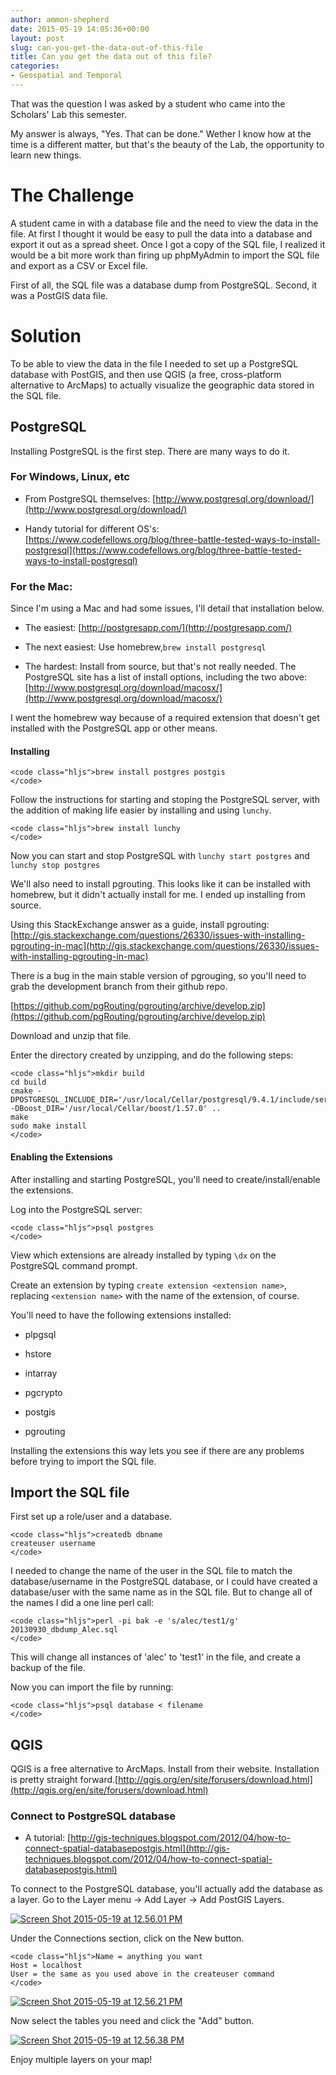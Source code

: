 ```yaml
---
author: ammon-shepherd
date: 2015-05-19 14:05:36+00:00
layout: post
slug: can-you-get-the-data-out-of-this-file
title: Can you get the data out of this file?
categories:
- Geospatial and Temporal
---
```


That was the question I was asked by a student who came into the Scholars' Lab this semester.

My answer is always, "Yes. That can be done." Wether I know how at the time is a different matter, but that's the beauty of the Lab, the opportunity to learn new things.


# The Challenge


A student came in with a database file and the need to view the data in the file. At first I thought it would be easy to pull the data into a database and export it out as a spread sheet. Once I got a copy of the SQL file, I realized it would be a bit more work than firing up phpMyAdmin to import the SQL file and export as a CSV or Excel file.

First of all, the SQL file was a database dump from PostgreSQL. Second, it was a PostGIS data file.


# Solution


To be able to view the data in the file I needed to set up a PostgreSQL database with PostGIS, and then use QGIS (a free, cross-platform alternative to ArcMaps) to actually visualize the geographic data stored in the SQL file.


## PostgreSQL


Installing PostgreSQL is the first step. There are many ways to do it.


### For Windows, Linux, etc





	
  * From PostgreSQL themselves: [http://www.postgresql.org/download/](http://www.postgresql.org/download/)

	
  * Handy tutorial for different OS's: [https://www.codefellows.org/blog/three-battle-tested-ways-to-install-postgresql](https://www.codefellows.org/blog/three-battle-tested-ways-to-install-postgresql)




### For the Mac:


Since I'm using a Mac and had some issues, I'll detail that installation below.



	
  * The easiest: [http://postgresapp.com/](http://postgresapp.com/)

	
  * The next easiest: Use homebrew,`brew install postgresql`

	
  * The hardest: Install from source, but that's not really needed. The PostgreSQL site has a list of install options, including the two above: [http://www.postgresql.org/download/macosx/](http://www.postgresql.org/download/macosx/)


I went the homebrew way because of a required extension that doesn't get installed with the PostgreSQL app or other means.


#### Installing



    
    <code class="hljs">brew install postgres postgis
    </code>


Follow the instructions for starting and stoping the PostgreSQL server, with the addition of making life easier by installing and using `lunchy`.

    
    <code class="hljs">brew install lunchy
    </code>


Now you can start and stop PostgreSQL with `lunchy start postgres` and `lunchy stop postgres`

We'll also need to install pgrouting. This looks like it can be installed with homebrew, but it didn't actually install for me. I ended up installing from source.

Using this StackExchange answer as a guide, install pgrouting: [http://gis.stackexchange.com/questions/26330/issues-with-installing-pgrouting-in-mac](http://gis.stackexchange.com/questions/26330/issues-with-installing-pgrouting-in-mac)

There is a bug in the main stable version of pgrouging, so you'll need to grab the development branch from their github repo.

[https://github.com/pgRouting/pgrouting/archive/develop.zip](https://github.com/pgRouting/pgrouting/archive/develop.zip)

Download and unzip that file.

Enter the directory created by unzipping, and do the following steps:

    
    <code class="hljs">mkdir build
    cd build
    cmake -DPOSTGRESQL_INCLUDE_DIR='/usr/local/Cellar/postgresql/9.4.1/include/server' -DBoost_DIR='/usr/local/Cellar/boost/1.57.0' ..
    make
    sudo make install
    </code>




#### Enabling the Extensions


After installing and starting PostgreSQL, you'll need to create/install/enable the extensions.

Log into the PostgreSQL server:

    
    <code class="hljs">psql postgres
    </code>


View which extensions are already installed by typing `\dx` on the PostgreSQL command prompt.

Create an extension by typing `create extension <extension name>`, replacing `<extension name>` with the name of the extension, of course.

You'll need to have the following extensions installed:



	
  * plpgsql

	
  * hstore

	
  * intarray

	
  * pgcrypto

	
  * postgis

	
  * pgrouting


Installing the extensions this way lets you see if there are any problems before trying to import the SQL file.


## Import the SQL file


First set up a role/user and a database.

    
    <code class="hljs">createdb dbname
    createuser username
    </code>


I needed to change the name of the user in the SQL file to match the database/username in the PostgreSQL database, or I could have created a database/user with the same name as in the SQL file. But to change all of the names I did a one line perl call:

    
    <code class="hljs">perl -pi bak -e 's/alec/test1/g' 20130930_dbdump_Alec.sql
    </code>


This will change all instances of 'alec' to 'test1' in the file, and create a backup of the file.

Now you can import the file by running:

    
    <code class="hljs">psql database < filename
    </code>




## QGIS


QGIS is a free alternative to ArcMaps. Install from their website. Installation is pretty straight forward.[http://qgis.org/en/site/forusers/download.html](http://qgis.org/en/site/forusers/download.html)


### Connect to PostgreSQL database





	
  * A tutorial: [http://gis-techniques.blogspot.com/2012/04/how-to-connect-spatial-databasepostgis.html](http://gis-techniques.blogspot.com/2012/04/how-to-connect-spatial-databasepostgis.html)


To connect to the PostgreSQL database, you'll actually add the database as a layer. Go to the Layer menu -> Add Layer -> Add PostGIS Layers.



[![Screen Shot 2015-05-19 at 12.56.01 PM](http://static.scholarslab.org/wp-content/uploads/2015/05/Screen-Shot-2015-05-19-at-12.56.01-PM-300x144.png)](http://static.scholarslab.org/wp-content/uploads/2015/05/Screen-Shot-2015-05-19-at-12.56.01-PM.png)

Under the Connections section, click on the New button.

    
    <code class="hljs">Name = anything you want
    Host = localhost
    User = the same as you used above in the createuser command
    </code>


[![Screen Shot 2015-05-19 at 12.56.21 PM](http://static.scholarslab.org/wp-content/uploads/2015/05/Screen-Shot-2015-05-19-at-12.56.21-PM-217x300.png)](http://static.scholarslab.org/wp-content/uploads/2015/05/Screen-Shot-2015-05-19-at-12.56.21-PM.png)



Now select the tables you need and click the "Add" button.

[![Screen Shot 2015-05-19 at 12.56.38 PM](http://static.scholarslab.org/wp-content/uploads/2015/05/Screen-Shot-2015-05-19-at-12.56.38-PM-300x193.png)](http://static.scholarslab.org/wp-content/uploads/2015/05/Screen-Shot-2015-05-19-at-12.56.38-PM.png)



Enjoy multiple layers on your map!
